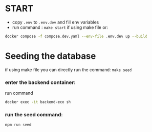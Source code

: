 # START

- copy `.env` to `.env.dev` and fill env variables
- run command : `make start` if using make file or:

```bash
docker compose -f compose.dev.yaml --env-file .env.dev up --build
```

# Seeding the database

if using make file you can directly run the command: `make seed`

### enter the backend container:

run command

```bash
docker exec -it backend-eco sh
```

### run the seed command:

```bash
npm run seed
```
